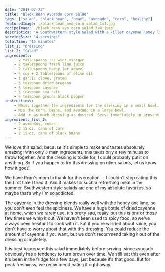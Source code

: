 ```yaml
---
date: "2019-07-23"
title: "Black Bean Avocado Corn Salad"
tags: ["salad", "black bean", "bean", "avocado", "corn", "healthy"]
featuredImage: ./black_bean_avo_corn_salad_1x1.jpg
recipeImage: ./black_bean_avo_corn_salad_3x4.jpeg
description: "A Southwestern style salad with a killer cayenne honey lime dressing."
servingSize: "4 servings"
totalTime: "15 minutes"
list_1: "Dressing"
list_2: "Salad"
ingredients:
    - 2 tablespoons red wine vinegar
    - 2 tablespoons fresh lime juice
    - 2 tablespoons honey (or agave)
    - ¼ cup + 2 tablespoons of olive oil
    - 1 garlic clove, grated
    - ¼ teaspoon dried oregano
    - ¾ teaspoon cayenne
    - ¾ teaspoon sea salt
    - ¼ teaspoon ground black pepper
instructions:
    - Whisk together the ingredients for the dressing in a small bowl. 
    - Mix the corn, beans, and avocado in a large bowl.
    - Add in as much dressing as desired. Serve immediately to prevent the avocado from turning brown and mushy.
ingredients_list_2:
    - 2 avocados, cubed
    - 2 15-oz. cans of corn
    - 2 15-oz. cans of black beans
---
```

We love this salad, because it's simple to make and tastes absolutely amazing! With only 3 main ingredients, this takes only a few minutes to throw together. And the dressing is to die for, I could probably put it on anything. So if you happen to try this dressing on other salads, let us know how it goes!

We have Ryan's mom to thank for this creation -- I couldn't stop eating this the first time I tried it. And it makes for such a refreshing meal in the summer. Southwestern style salads are one of my absolute favorites, so maybe that's why I'm so addicted.

The cayenne in the dressing blends really well with the honey and lime, so you don't even feel the spiciness. We have a huge bottle of dried cayenne at home, which we rarely use. It's pretty sad, really, but this is one of those few times we whip it out. We haven't been used to spicy food, so we've always been hesitant to cook with it. But if you're worried about spice, you don't have to worry about that with this dressing. You could reduce the amount of cayenne if you want, but we don't recommend taking it out of the dressing completely.

It is best to prepare this salad immediately before serving, since avocado obviously has a tendency to turn brown over time. We still eat this even after it's been in the fridge for a few days, just because it's that good. But for peak freshness, we recommend eating it right away.
